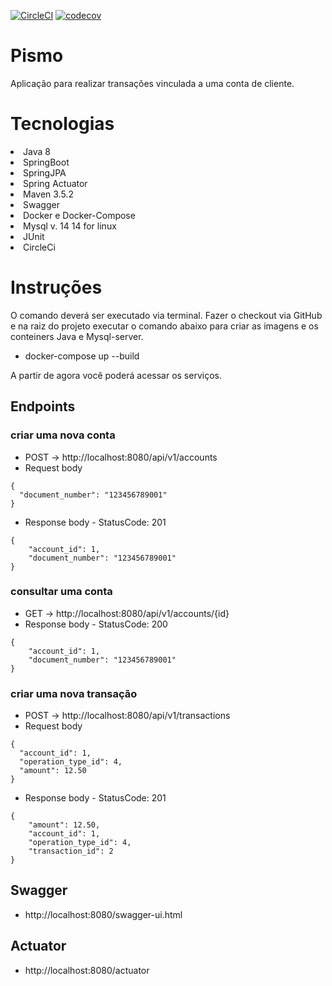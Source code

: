 [![CircleCI](https://circleci.com/gh/JonatasRodrigues/pismo.svg?style=svg)](https://circleci.com/gh/JonatasRodrigues/pismo)
[![codecov](https://codecov.io/gh/JonatasRodrigues/pismo/branch/main/graph/badge.svg)](https://codecov.io/gh/JonatasRodrigues/pismo)

# Pismo

Aplicação para realizar transações vinculada a uma conta de cliente.

# Tecnologias

<li>Java 8</li>
<li>SpringBoot</li>
<li>SpringJPA</li>
<li>Spring Actuator</li>
<li>Maven 3.5.2</li>
<li>Swagger</li>
<li>Docker e Docker-Compose</li>
<li>Mysql v. 14 14 for linux</li>
<li>JUnit</li>
<li>CircleCi</li>

# Instruções

O comando deverá ser executado via terminal.
Fazer o checkout via GitHub e na raiz do projeto executar o comando abaixo para criar as imagens e os conteiners Java e Mysql-server.

- docker-compose up --build

A partir de agora você poderá acessar os serviços.


## Endpoints

### criar uma nova conta
- POST -> http://localhost:8080/api/v1/accounts
- Request body 

```
{ 
  "document_number": "123456789001" 
}
```

- Response body - StatusCode: 201
``` 
{
    "account_id": 1,
    "document_number": "123456789001"
}
```
### consultar uma conta
- GET -> http://localhost:8080/api/v1/accounts/{id}
- Response body - StatusCode: 200

``` 
{
    "account_id": 1,
    "document_number": "123456789001"
}
```

### criar uma nova transação
- POST -> http://localhost:8080/api/v1/transactions
- Request body
```
{
  "account_id": 1, 
  "operation_type_id": 4, 
  "amount": 12.50
}
```

- Response body - StatusCode: 201
```
{
    "amount": 12.50,
    "account_id": 1,
    "operation_type_id": 4,
    "transaction_id": 2
}
```

## Swagger
- http://localhost:8080/swagger-ui.html

## Actuator
- http://localhost:8080/actuator


